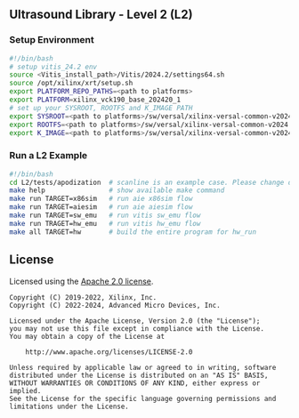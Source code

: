 ## Ultrasound Library - Level 2 (L2)

### Setup Environment
```bash
#!/bin/bash
# setup vitis_24.2 env
source <Vitis_install_path>/Vitis/2024.2/settings64.sh
source /opt/xilinx/xrt/setup.sh
export PLATFORM_REPO_PATHS=<path to platforms>
export PLATFORM=xilinx_vck190_base_202420_1
# set up your SYSROOT, ROOTFS and K_IMAGE PATH
export SYSROOT=<path to platforms>/sw/versal/xilinx-versal-common-v2024.2/sysroots/aarch64-xilinx-linux/
export ROOTFS=<path to platforms>/sw/versal/xilinx-versal-common-v2024.2/rootfs.ext4
export K_IMAGE=<path to platforms>/sw/versal/xilinx-versal-common-v2024.2/Image
```

### Run a L2 Example
```bash
#!/bin/bash
cd L2/tests/apodization  # scanline is an example case. Please change directory to any other cases in L3/tests if interested.
make help                # show available make command
make run TARGET=x86sim   # run aie x86sim flow
make run TARGET=aiesim   # run aie aiesim flow
make run TARGET=sw_emu   # run vitis sw_emu flow
make run TRAGET=hw_emu   # run vitis hw_emu flow
make all TARGET=hw       # build the entire program for hw_run
```

## License

Licensed using the [Apache 2.0 license](https://www.apache.org/licenses/LICENSE-2.0).

    Copyright (C) 2019-2022, Xilinx, Inc.
    Copyright (C) 2022-2024, Advanced Micro Devices, Inc.

    Licensed under the Apache License, Version 2.0 (the "License");
    you may not use this file except in compliance with the License.
    You may obtain a copy of the License at

        http://www.apache.org/licenses/LICENSE-2.0

    Unless required by applicable law or agreed to in writing, software
    distributed under the License is distributed on an "AS IS" BASIS,
    WITHOUT WARRANTIES OR CONDITIONS OF ANY KIND, either express or implied.
    See the License for the specific language governing permissions and
    limitations under the License.
